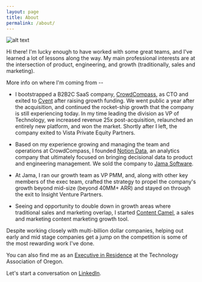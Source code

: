 ```yaml
---
layout: page
title: About
permalink: /about/
---
```

![alt text](https://media.licdn.com/dms/image/C4E03AQGh-YMuMRvTTQ/profile-displayphoto-shrink_200_200/0?e=1539216000&v=beta&t=BsNEXGpadiltIQuG-2e6FUgVn7GXTLTgPX2uUDO4swc "Dave Shanley")

Hi there! I'm lucky enough to have worked with some great teams, and I've learned a lot of lessons along the way. My main professional interests are at the intersection of product, engineering, and growth (traditionally, sales and marketing).

More info on where I'm coming from -- 

* I bootstrapped a B2B2C SaaS company, [CrowdCompass](https://crowdcompass.com), as CTO and exited to [Cvent](https://cvent.com) after raising growth funding. We went public a year after the acquisition, and continued the rocket-ship growth that the company is still experiencing today. In my time leading the division as VP of Technology, we increased revenue 25x post-acquisition, relaunched an entirely new platform, and won the market. Shortly after I left, the company exited to Vista Private Equity Partners.

* Based on my experience growing and managing the team and operations at CrowdCompass, I founded [Notion Data](https://www.crunchbase.com/organization/notion-3#section-overview), an analytics company that ultimately focused on bringing decisional data to product and engineering management. We sold the company to [Jama Software](https://jamasoftware.com). 

* At Jama, I ran our growth team as VP PMM, and, along with other key members of the exec team, crafted the strategy to propel the company's growth beyond mid-size (beyond 40MM+ ARR) and stayed on through the exit to Insight Venture Partners. 

* Seeing and opportunity to double down in growth areas where traditional sales and marketing overlap, I started [Content Camel](https://contentcamel.io), a sales and marketing content marketing growth tool. 

Despite working closely with multi-billion dollar companies, helping out early and mid stage companies get a jump on the competition is some of the most rewarding work I've done. 

You can also find me as an [Executive in Residence](http://www.techoregon.org/who-we-are/executives-residence) at the Technology Association of Oregon. 

Let's start a conversation on [LinkedIn](https://www.linkedin.com/in/dshanley/).
